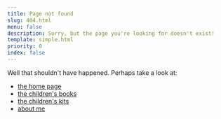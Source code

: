 ```yaml
---
title: Page not found
slug: 404.html
menu: false
description: Sorry, but the page you're looking for doesn't exist!
template: simple.html
priority: 0
index: false
---
```


Well that shouldn't have happened. Perhaps take a look at:

* [the home page](--ROOT--)
* [the children's books](--ROOT--books/)
* [the children's kits](--ROOT--kits/)
* [about me](--ROOT--about/)
